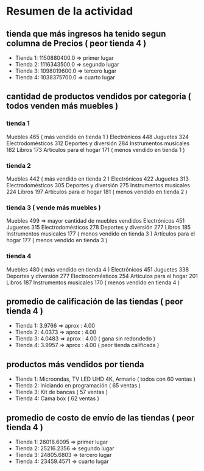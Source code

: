 # Resumen de la actividad

## tienda que más ingresos ha tenido segun columna de Precios ( peor tienda 4 )
- Tienda 1: 1150880400.0  => primer lugar
- Tienda 2: 1116343500.0  => segundo lugar
- Tienda 3: 1098019600.0  => tercero lugar
- Tienda 4: 1038375700.0  => cuarto lugar

## cantidad de productos vendidos por categoría ( todos venden más muebles )
### tienda 1
Muebles                    465 ( más vendido en tienda 1 )
Electrónicos               448
Juguetes                   324
Electrodomésticos          312
Deportes y diversión       284
Instrumentos musicales     182
Libros                     173
Artículos para el hogar    171 ( menos vendido en tienda 1 )

### tienda 2
Muebles                    442 ( más vendido en tienda 2 )
Electrónicos               422
Juguetes                   313
Electrodomésticos          305
Deportes y diversión       275
Instrumentos musicales     224
Libros                     197
Artículos para el hogar    181 ( menos vendido en tienda 2 )

### tienda 3 ( vende más muebles )
Muebles                    499 => mayor cantidad de muebles vendidos
Electrónicos               451
Juguetes                   315
Electrodomésticos          278
Deportes y diversión       277
Libros                     185
Instrumentos musicales     177 ( menos vendido en tienda 3 )
Artículos para el hogar    177 ( menos vendido en tienda 3 )

### tienda 4
Muebles                    480 ( más vendido en tienda 4 )
Electrónicos               451
Juguetes                   338
Deportes y diversión       277
Electrodomésticos          254
Artículos para el hogar    201
Libros                     187
Instrumentos musicales     170 ( menos vendido en tienda 4 )


## promedio de calificación de las tiendas ( peor tienda 4 )
- Tienda 1: 3.9766 => aprox : 4.00
- Tienda 2: 4.0373 => aprox : 4.00
- Tienda 3: 4.0483 => aprox : 4.00 ( gana sin redondedo )
- Tienda 4: 3.9957 => aprox : 4.00 ( peor tienda calificada )

## productos más vendidos por tienda
- Tienda 1: Microondas, TV LED UHD 4K, Armario ( todos con 60 ventas )
- Tienda 2: Iniciando en programación ( 65 ventas )
- Tienda 3: Kit de bancas ( 57 ventas )
- Tienda 4: Cama box ( 62 ventas )

## promedio de costo de envío de las tiendas ( peor tienda 4 )
- Tienda 1: 26018.6095  => primer lugar
- Tienda 2: 25216.2356  => segundo lugar
- Tienda 3: 24805.6803  => tercero lugar
- Tienda 4: 23459.4571  => cuarto lugar
